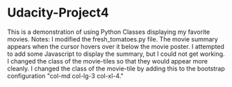 # Udacity-Project4
This is a demonstration of using Python Classes displaying my favorite movies.
Notes: I modified the fresh_tomatoes.py file. The movie summary  appears when the cursor hovers over it below the movie poster. I attempted to add some Javascript to display the summary, but I could not get working. I changed the class of the movie-tiles so that they would appear more cleanly. I changed the class of the movie-tile by adding this to the bootstrap configuration "col-md col-lg-3 col-xl-4."
